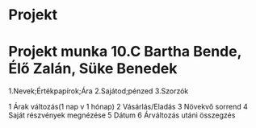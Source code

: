 # Projekt
# Projekt munka 10.C Bartha Bende, Élő Zalán, Süke Benedek
1.Nevek;Értékpapírok;Ára
2.Sajátod;pénzed
3.Szorzók



1	  Árak változás(1 nap v 1 hónap)
2	  Vásárlás/Eladás
3	  Növekvő sorrend
4	  Saját részvények megnézése
5	  Dátum
6 	Árváltozás utáni összegzés
	
